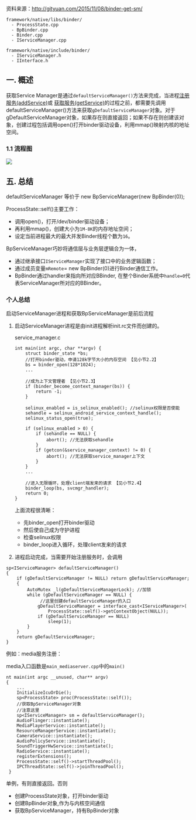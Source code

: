 资料来源：http://gityuan.com/2015/11/08/binder-get-sm/

~~~
framework/native/libs/binder/
  - ProcessState.cpp
  - BpBinder.cpp
  - Binder.cpp
  - IServiceManager.cpp

framework/native/include/binder/
  - IServiceManager.h
  - IInterface.h
~~~

## 一. 概述

获取Service Manager是通过`defaultServiceManager()`方法来完成，当进程[注册服务(addService)](http://gityuan.com/2015/11/14/binder-add-service/)或 [获取服务(getService)](http://gityuan.com/2015/11/15/binder-get-service/)的过程之前，都需要先调用defaultServiceManager()方法来获取`gDefaultServiceManager`对象。对于gDefaultServiceManager对象，如果存在则直接返回；如果不存在则创建该对象，创建过程包括调用open()打开binder驱动设备，利用mmap()映射内核的地址空间。



### 1.1 流程图

![](/Users/baoleiwei/project/Android-Framewok/img/get_servicemanager.jpg)

## 五. 总结

defaultServiceManager 等价于 new BpServiceManager(new BpBinder(0));

ProcessState::self()主要工作：

- 调用open()，打开/dev/binder驱动设备；
- 再利用mmap()，创建大小为`1M-8K`的内存地址空间；
- 设定当前进程最大的最大并发Binder线程个数为`16`。

BpServiceManager巧妙将通信层与业务层逻辑合为一体，

- 通过继承接口`IServiceManager`实现了接口中的业务逻辑函数；
- 通过成员变量`mRemote`= new BpBinder(0)进行Binder通信工作。
- BpBinder通过handler来指向所对应BBinder, 在整个Binder系统中`handle=0`代表ServiceManager所对应的BBinder。



### 个人总结



启动ServiceManager进程和获取BpServiceManager是前后流程

1. 启动ServiceManager进程是由init进程解析init.rc文件而创建的。

   service_manager.c

   ~~~
   int main(int argc, char **argv) {
       struct binder_state *bs;
       //打开binder驱动，申请128k字节大小的内存空间 【见小节2.2】
       bs = binder_open(128*1024);
       ...
   
       //成为上下文管理者 【见小节2.3】
       if (binder_become_context_manager(bs)) {
           return -1;
       }
   
       selinux_enabled = is_selinux_enabled(); //selinux权限是否使能
       sehandle = selinux_android_service_context_handle();
       selinux_status_open(true);
   
       if (selinux_enabled > 0) {
           if (sehandle == NULL) {  
               abort(); //无法获取sehandle
           }
           if (getcon(&service_manager_context) != 0) {
               abort(); //无法获取service_manager上下文
           }
       }
       ...
   
       //进入无限循环，处理client端发来的请求 【见小节2.4】
       binder_loop(bs, svcmgr_handler);
       return 0;
   }
   ~~~

   上面流程很清晰：

   * 先binder_open打开binder驱动
   * 然后使自己成为守护进程
   * 检查selinux权限
   * binder_loop进入循环，处理client发来的请求

   

2. 进程启动完成，当需要开始注册服务时，会调用

~~~
sp<IServiceManager> defaultServiceManager()
{
    if (gDefaultServiceManager != NULL) return gDefaultServiceManager;
    {
        AutoMutex _l(gDefaultServiceManagerLock); //加锁
        while (gDefaultServiceManager == NULL) {
             //这里创建defaultServiceManager的入口
            gDefaultServiceManager = interface_cast<IServiceManager>(
                ProcessState::self()->getContextObject(NULL));
            if (gDefaultServiceManager == NULL)
                sleep(1);
        }
    }
    return gDefaultServiceManager;
}
~~~

例如：media服务注册：

media入口函数是`main_mediaserver.cpp`中的`main()`

~~~
nt main(int argc __unused, char** argv)
{
    ...
    InitializeIcuOrDie();
    sp<ProcessState> proc(ProcessState::self());
    //获取BpServiceManager对象
    //注意这里
    sp<IServiceManager> sm = defaultServiceManager();
    AudioFlinger::instantiate();
    MediaPlayerService::instantiate();
    ResourceManagerService::instantiate();
    CameraService::instantiate();
    AudioPolicyService::instantiate();
    SoundTriggerHwService::instantiate();
    RadioService::instantiate();
    registerExtensions();
    ProcessState::self()->startThreadPool();
    IPCThreadState::self()->joinThreadPool();
 }
~~~

单例，有则直接返回。否则

* 创建ProcessState对象，打开binder驱动
* 创建BpBinder对象,作为与内核空间通信
* 获取BpServiceManager，持有BpBinder对象